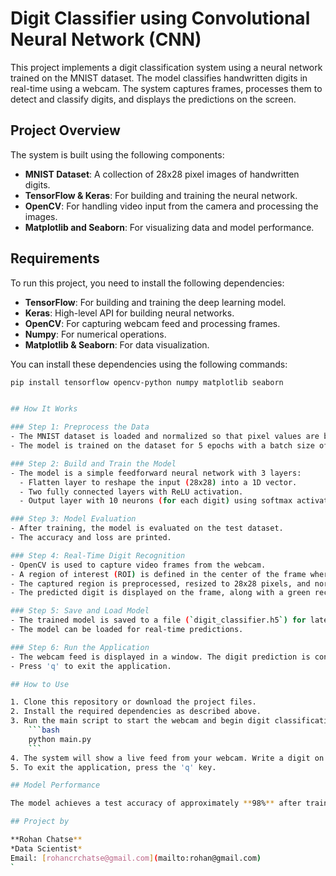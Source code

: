 

# Digit Classifier using Convolutional Neural Network (CNN)

This project implements a digit classification system using a neural network trained on the MNIST dataset. The model classifies handwritten digits in real-time using a webcam. The system captures frames, processes them to detect and classify digits, and displays the predictions on the screen.

## Project Overview

The system is built using the following components:
- **MNIST Dataset**: A collection of 28x28 pixel images of handwritten digits.
- **TensorFlow & Keras**: For building and training the neural network.
- **OpenCV**: For handling video input from the camera and processing the images.
- **Matplotlib and Seaborn**: For visualizing data and model performance.

## Requirements

To run this project, you need to install the following dependencies:

- **TensorFlow**: For building and training the deep learning model.
- **Keras**: High-level API for building neural networks.
- **OpenCV**: For capturing webcam feed and processing frames.
- **Numpy**: For numerical operations.
- **Matplotlib & Seaborn**: For data visualization.

You can install these dependencies using the following commands:

```bash
pip install tensorflow opencv-python numpy matplotlib seaborn


## How It Works

### Step 1: Preprocess the Data
- The MNIST dataset is loaded and normalized so that pixel values are between 0 and 1.
- The model is trained on the dataset for 5 epochs with a batch size of 32.

### Step 2: Build and Train the Model
- The model is a simple feedforward neural network with 3 layers:
  - Flatten layer to reshape the input (28x28) into a 1D vector.
  - Two fully connected layers with ReLU activation.
  - Output layer with 10 neurons (for each digit) using softmax activation.

### Step 3: Model Evaluation
- After training, the model is evaluated on the test dataset.
- The accuracy and loss are printed.

### Step 4: Real-Time Digit Recognition
- OpenCV is used to capture video frames from the webcam.
- A region of interest (ROI) is defined in the center of the frame where a digit is likely to appear.
- The captured region is preprocessed, resized to 28x28 pixels, and normalized before being passed to the model for prediction.
- The predicted digit is displayed on the frame, along with a green rectangle around the detected area.

### Step 5: Save and Load Model
- The trained model is saved to a file (`digit_classifier.h5`) for later use.
- The model can be loaded for real-time predictions.

### Step 6: Run the Application
- The webcam feed is displayed in a window. The digit prediction is continuously updated as the camera captures frames.
- Press 'q' to exit the application.

## How to Use

1. Clone this repository or download the project files.
2. Install the required dependencies as described above.
3. Run the main script to start the webcam and begin digit classification:
    ```bash
    python main.py
    ```
4. The system will show a live feed from your webcam. Write a digit on a piece of paper and hold it in front of the camera to see the predicted digit in real time.
5. To exit the application, press the 'q' key.

## Model Performance

The model achieves a test accuracy of approximately **98%** after training for 5 epochs on the MNIST dataset.

## Project by

**Rohan Chatse**  
*Data Scientist*  
Email: [rohancrchatse@gmail.com](mailto:rohan@gmail.com)
`

